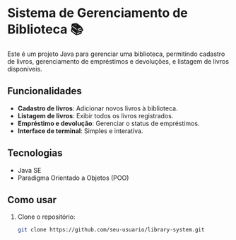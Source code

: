 # Sistema de Gerenciamento de Biblioteca 📚

Este é um projeto Java para gerenciar uma biblioteca, permitindo cadastro de livros, gerenciamento de empréstimos e devoluções, e listagem de livros disponíveis.

## Funcionalidades
- **Cadastro de livros**: Adicionar novos livros à biblioteca.
- **Listagem de livros**: Exibir todos os livros registrados.
- **Empréstimo e devolução**: Gerenciar o status de empréstimos.
- **Interface de terminal**: Simples e interativa.

## Tecnologias
- Java SE
- Paradigma Orientado a Objetos (POO)

## Como usar
1. Clone o repositório:
   ```bash
   git clone https://github.com/seu-usuario/library-system.git
